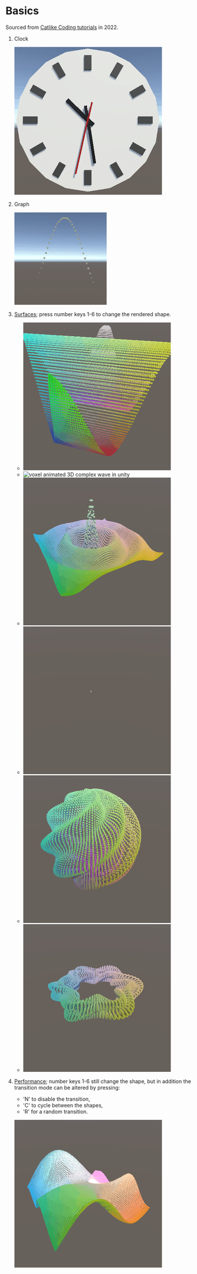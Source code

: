 # Basics

Sourced from [Catlike Coding tutorials](https://catlikecoding.com/unity/tutorials/basics/) in 2022.

1. Clock

   ![animated clock in unity](img/basics/demo1-clock.gif)
1. Graph

   ![voxel animated sine wave in unity](img/basics/demo2-graph.gif)
1. [Surfaces](demos/basics/3-surfaces/index.html);
   press number keys 1-6 to change the rendered shape.

    - ![voxel animated 3D sine wave in unity](img/basics/demo3-1wave.gif)
    - ![voxel animated 3D complex wave in unity](img/basics/demo3-2multiwave.gif)
    - ![voxel animated ripple in unity](img/basics/demo3-3ripple.gif)
    - ![voxel animated collapsing sphere in unity](img/basics/demo3-4sphere-1collapse.gif)
    - ![voxel animated rotating "banded" sphere in unity](img/basics/demo3-4sphere-2rotate.gif)
    - ![voxel animated star torus in unity](img/basics/demo3-5torus.gif)
1. [Performance](demos/basics/4-performance/index.html);
   number keys 1-6 still change the shape,
   but in addition the transition mode can be altered by pressing:

   - 'N' to disable the transition,
   - 'C' to cycle between the shapes,
   - 'R' for a random transition.

   ![voxel animated graph in unity morphs between a wave, a ripple and a torus before returning to a ripple](img/basics/demo4-random.gif)
